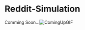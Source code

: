 # Reddit-Simulation

Comming Soon...![ComingUpGIF](https://github.com/user-attachments/assets/c0033c39-9424-4d5c-887e-475e4ce3c7b7)
